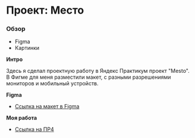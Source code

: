 # Проект: Место

### Обзор

* Figma
* Картинки

**Интро**

Здесь я сделал проектную работу в Яндекс Практикум проект "Mesto".
В Фигме для меня разместили макет, с разными разрешениями мониторов и мобильный устройств.

**Figma**

* [Ссылка на макет в Figma](https://www.figma.com/file/2cn9N9jSkmxD84oJik7xL7/JavaScript.-Sprint-4?node-id=0%3A1)

**Моя работа**
* [Ссылка на ПР4](https://cosmin-yuriy.github.io/mesto/)